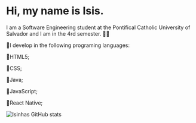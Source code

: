 <h1>    Hi, my name is Isis. </h1>
  
  <p> I am a Software Engineering student at the Pontifical Catholic University of Salvador and I am in the 4rd semester. 👩‍💻 </p>
  
 🔸I develop in the following programing languages:
 
 🔹HTML5;
 
 🔹CSS;
 
 🔹Java;
 
 🔹JavaScript;
 
 🔹React Native;
 
 ![Isinhas GitHub stats](https://github-readme-stats.vercel.app/api?username=isinhas&show_icons=true&theme=radical)


